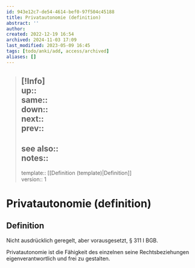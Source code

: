 ```yaml
---
id: 943e12c7-de54-4614-bef0-97f504c45188
title: Privatautonomie (definition)
abstract: ''
author: 
created: 2022-12-19 16:54
archived: 2024-11-03 17:09
last_modified: 2023-05-09 16:45
tags: [todo/anki/add, access/archived]
aliases: []
---
```


> [!Info]  
> up::  
> same::  
> down::  
> next::  
> prev::
> ---  
> see also::  
> notes:: 
> ---
> template:: [[Definition (template)|Definition]]  
> version:: 1

# Privatautonomie (definition)

## Definition

Nicht ausdrücklich geregelt, aber vorausgesetzt, § 311 I BGB.

Privatautonomie ist die Fähigkeit des einzelnen seine Rechtsbeziehungen eigenverantwortlich und frei zu gestalten.
